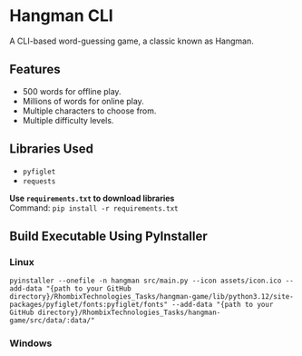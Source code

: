 # Hangman CLI

A CLI-based word-guessing game, a classic known as Hangman.

## Features

- 500 words for offline play.
- Millions of words for online play.
- Multiple characters to choose from.
- Multiple difficulty levels.

## Libraries Used

- `pyfiglet`
- `requests`

**Use `requirements.txt` to download libraries**  
Command:
```pip install -r requirements.txt```

## Build Executable Using PyInstaller

### Linux

```pyinstaller --onefile -n hangman src/main.py --icon assets/icon.ico --add-data "{path to your GitHub directory}/RhombixTechnologies_Tasks/hangman-game/lib/python3.12/site-packages/pyfiglet/fonts:pyfiglet/fonts" --add-data "{path to your GitHub directory}/RhombixTechnologies_Tasks/hangman-game/src/data/:data/"```

### Windows
